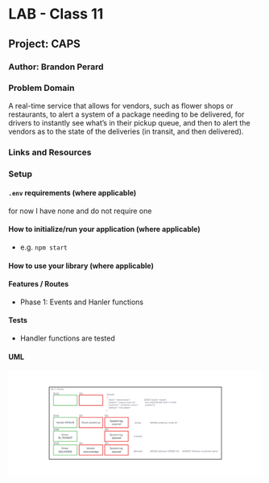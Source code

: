# LAB - Class 11

## Project: CAPS

### Author: Brandon Perard

### Problem Domain  

A real-time service that allows for vendors, such as flower shops or restaurants, to alert a system of a package needing to be delivered, for drivers to instantly see what’s in their pickup queue, and then to alert the vendors as to the state of the deliveries (in transit, and then delivered).

### Links and Resources

<!-- - [GitHub Actions ci/cd](ADD) 
- [back-end server url](http://xyz.com) (when applicable)
- [front-end application](http://xyz.com) (when applicable) -->

### Setup

#### `.env` requirements (where applicable)

for now I have none and do not require one


#### How to initialize/run your application (where applicable)

- e.g. `npm start`

#### How to use your library (where applicable)

#### Features / Routes

- Phase 1: Events and Hanler functions

#### Tests

- Handler functions are tested

#### UML

![Events UML](./assets/lab411.png)
